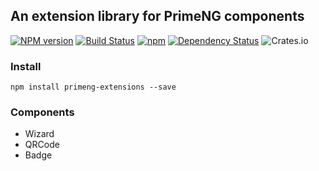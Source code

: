 ## An extension library for PrimeNG components
[![NPM version][npm-image]][npm-url] [![Build Status][travis-image]][travis-url] <!--[![Coverage Status][coveralls-image]][coveralls-url]--> [![npm](https://img.shields.io/npm/dt/primeng-extensions.svg)]() [![Dependency Status][daviddm-image]][daviddm-url] ![Crates.io](https://img.shields.io/github/license/mashape/apistatus.svg)

### Install
``` shell
npm install primeng-extensions --save
```

### Components
- Wizard
- QRCode
- Badge


[npm-image]: https://img.shields.io/npm/v/primeng-extensions.svg
[npm-url]: https://npmjs.org/package/primeng-extensions
[travis-image]: https://travis-ci.org/sudheerj/primeng-extensions.svg?branch=master
[travis-url]: https://travis-ci.org/sudheerj/primeng-extensions
[daviddm-image]: https://david-dm.org/sudheerj/primeng-extensions.svg?theme=shields.io
[daviddm-url]: https://david-dm.org/sudheerj/primeng-extensions-module
[coveralls-image]: https://coveralls.io/repos/sudheerj/primeng-extensions/badge.svg?branch=master&service=github
[coveralls-url]: https://coveralls.io/github/sudheerj/primeng-extensions?branch=master
